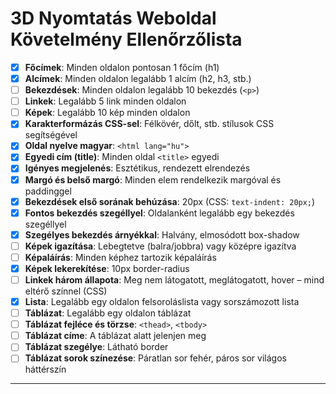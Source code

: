 # 3D Nyomtatás Weboldal Követelmény Ellenőrzőlista

- [X] **Főcímek**: Minden oldalon pontosan 1 főcím (h1)
- [X] **Alcímek**: Minden oldalon legalább 1 alcím (h2, h3, stb.)
- [ ] **Bekezdések**: Minden oldalon legalább 10 bekezdés (`<p>`)
- [ ] **Linkek**: Legalább 5 link minden oldalon
- [ ] **Képek**: Legalább 10 kép minden oldalon
- [X] **Karakterformázás CSS-sel**: Félkövér, dőlt, stb. stílusok CSS segítségével
- [X] **Oldal nyelve magyar**: `<html lang="hu">`
- [X] **Egyedi cím (title)**: Minden oldal `<title>` egyedi
- [X] **Igényes megjelenés**: Esztétikus, rendezett elrendezés
- [X] **Margó és belső margó**: Minden elem rendelkezik margóval és paddinggel
- [X] **Bekezdések első sorának behúzása**: 20px (CSS: `text-indent: 20px;`)
- [X] **Fontos bekezdés szegéllyel**: Oldalanként legalább egy bekezdés szegéllyel
- [X] **Szegélyes bekezdés árnyékkal**: Halvány, elmosódott box-shadow
- [ ] **Képek igazítása**: Lebegtetve (balra/jobbra) vagy középre igazítva
- [ ] **Képaláírás**: Minden képhez tartozik képaláírás
- [X] **Képek lekerekítése**: 10px border-radius
- [ ] **Linkek három állapota**: Meg nem látogatott, meglátogatott, hover – mind eltérő színnel (CSS)
- [X] **Lista**: Legalább egy oldalon felsoroláslista vagy sorszámozott lista
- [ ] **Táblázat**: Legalább egy oldalon táblázat
- [ ] **Táblázat fejléce és törzse**: `<thead>`, `<tbody>`
- [ ] **Táblázat címe**: A táblázat alatt jelenjen meg
- [ ] **Táblázat szegélye**: Látható border
- [ ] **Táblázat sorok színezése**: Páratlan sor fehér, páros sor világos háttérszín

---
